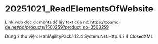 # 20251021_ReadElementsOfWebsite
Link web đọc elements để lấy text của nớ: 
https://cosme-de.net/pd/products/1500259?product_no=3500259

Dùng 2 thư viện:
HtmlAgilityPack.1.12.4
System.Net.Http.4.3.4
ClosedXML

